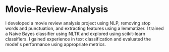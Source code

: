 # Movie-Review-Analysis
 I developed a movie review analysis project using NLP, removing stop words and punctuation, and extracting features using a lemmatizer. I trained a Naive Bayes classifier using NLTK and explored using scikit-learn classifiers. I gained experience in text classification and evaluated the model's performance using appropriate metrics.
